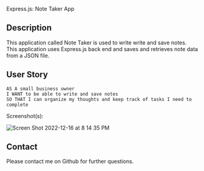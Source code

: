 Express.js: Note Taker App

## Description

This application called Note Taker is used to write write and save notes. This application uses Express.js back end and saves and retrieves note data from a JSON file.


## User Story

```
AS A small business owner
I WANT to be able to write and save notes
SO THAT I can organize my thoughts and keep track of tasks I need to complete
```


Screenshot(s):

![Screen Shot 2022-12-16 at 8 14 35 PM](https://user-images.githubusercontent.com/113952075/208216618-6b948eb0-e140-4edb-8993-52e69562e59d.png)

## Contact

Please contact me on Github for further questions.
